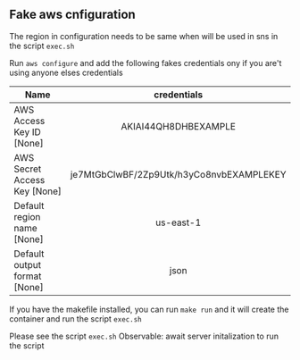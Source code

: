## Fake aws cnfiguration

The region in configuration needs to be same when will be used in sns in the script `exec.sh`

Run `aws configure` and add the following fakes credentials ony if you are't using anyone elses credentials

|Name                        |credentials                               |
|----------------------------|:----------------------------------------:|
|AWS Access Key ID [None]    | AKIAI44QH8DHBEXAMPLE                     |
|AWS Secret Access Key [None]| je7MtGbClwBF/2Zp9Utk/h3yCo8nvbEXAMPLEKEY |
|Default region name [None]  | us-east-1                                |
|Default output format [None]| json                                     |

If you have the makefile installed, you can run `make run` and it will create the container and run the script `exec.sh`

Please see the script `exec.sh`
Observable: await server initalization to run the script
